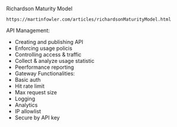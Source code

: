 Richardson Maturity Model
```
https://martinfowler.com/articles/richardsonMaturityModel.html
```
API Management:
- Creating and publishing API
- Enforcing usage policis
- Controlling access & traffic
- Collect & analyze usage statistic
- Peerformance reporting
- Gateway
Functionalities:
- Basic auth
- Hit rate limit
- Max request size
- Logging
- Analytics
- IP allowlist
- Secure by API key
 
